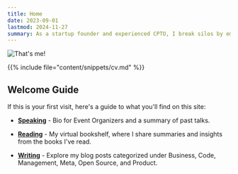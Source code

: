 ```yaml
---
title: Home
date: 2023-09-01
lastmod: 2024-11-27
summary: As a startup founder and experienced CPTO, I break silos by empowering organizations to seamlessly integrate product and technology while enabling leadership teams to cultivate a culture of interdisciplinary collaboration. As an interim manager or advisor, I help companies bridge the gap between technical excellence, agile product development, and impactful leadership.
---
```


![That's me!](/images/klaus-breyer-a-landscape.jpg)

{{% include file="content/snippets/cv.md" %}}

## Welcome Guide

If this is your first visit, here's a guide to what you'll find on this site:

- **[Speaking](/pages/appearances/)** - Bio for Event Organizers and a summary of past talks.

- **[Reading](/categories/bookshelf/)** - My virtual bookshelf, where I share summaries and insights from the books I've read.

- **[Writing](/posts/)** - Explore my blog posts categorized under Business, Code, Management, Meta, Open Source, and Product.
